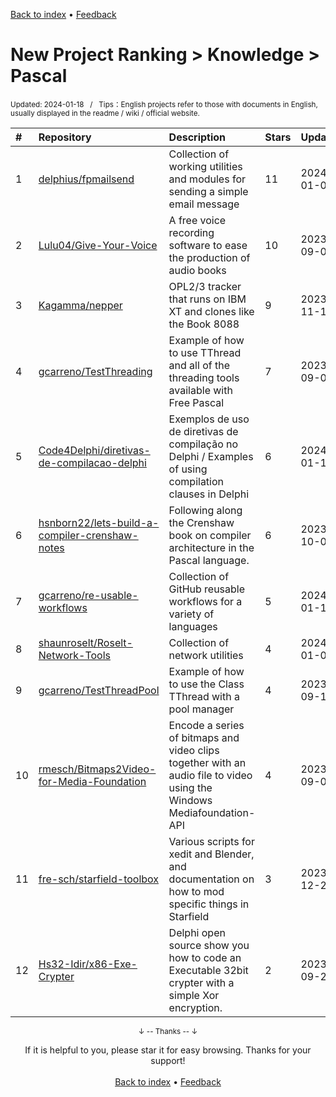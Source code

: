 <a href="https://github.com/GrowingGit/GitHub-English-Top-Charts#github-english-top-charts">Back to index</a> • <a href="/content/docs/feedback.md">Feedback</a>

# New Project Ranking > Knowledge > Pascal
<sub>Updated: 2024-01-18&nbsp;&nbsp;&nbsp;/&nbsp;&nbsp;&nbsp;Tips：English projects refer to those with documents in English, usually displayed in the readme / wiki / official website.</sub>

|#|Repository|Description|Stars|Updated|Created|
|:-|:-|:-|:-|:-|:-|
|1|[delphius/fpmailsend](https://github.com/delphius/fpmailsend)|Collection of working utilities and modules for sending a simple email message|11|2024-01-06|2023-08-02|
|2|[Lulu04/Give-Your-Voice](https://github.com/Lulu04/Give-Your-Voice)|A free voice recording software to ease the production of audio books|10|2023-09-09|2023-05-15|
|3|[Kagamma/nepper](https://github.com/Kagamma/nepper)|OPL2/3 tracker that runs on IBM XT and clones like the Book 8088|9|2023-11-17|2023-07-24|
|4|[gcarreno/TestThreading](https://github.com/gcarreno/TestThreading)|Example of how to use TThread and all of the threading tools available with Free Pascal|7|2023-09-03|2023-09-03|
|5|[Code4Delphi/diretivas-de-compilacao-delphi](https://github.com/Code4Delphi/diretivas-de-compilacao-delphi)|Exemplos de uso de diretivas de compilação no Delphi / Examples of using compilation clauses in Delphi|6|2024-01-17|2023-12-31|
|6|[hsnborn22/lets-build-a-compiler-crenshaw-notes](https://github.com/hsnborn22/lets-build-a-compiler-crenshaw-notes)|Following along the Crenshaw book on compiler architecture in the Pascal language.|6|2023-10-07|2023-10-07|
|7|[gcarreno/re-usable-workflows](https://github.com/gcarreno/re-usable-workflows)|Collection of GitHub reusable workflows for a variety of languages|5|2024-01-14|2023-08-31|
|8|[shaunroselt/Roselt-Network-Tools](https://github.com/shaunroselt/Roselt-Network-Tools)|Collection of network utilities|4|2024-01-05|2023-09-30|
|9|[gcarreno/TestThreadPool](https://github.com/gcarreno/TestThreadPool)|Example of how to use the Class TThread with a pool manager|4|2023-09-10|2023-09-08|
|10|[rmesch/Bitmaps2Video-for-Media-Foundation](https://github.com/rmesch/Bitmaps2Video-for-Media-Foundation)|Encode a series of bitmaps and video clips together with an audio file to video using the Windows Mediafoundation-API|4|2023-09-05|2023-08-14|
|11|[fre-sch/starfield-toolbox](https://github.com/fre-sch/starfield-toolbox)|Various scripts for xedit and Blender, and documentation on how to mod specific things in Starfield|3|2023-12-22|2023-11-14|
|12|[Hs32-Idir/x86-Exe-Crypter](https://github.com/Hs32-Idir/x86-Exe-Crypter)|Delphi open source show you how to code an Executable 32bit crypter with a simple Xor encryption.|2|2023-09-20|2023-09-20|

<div align="center">
    <p><sub>↓ -- Thanks -- ↓</sub></p>
    If it is helpful to you, please star it for easy browsing. Thanks for your support!
</div>

<br/>

<div align="center"><a href="https://github.com/GrowingGit/GitHub-English-Top-Charts#github-english-top-charts">Back to index</a> • <a href="/content/docs/feedback.md">Feedback</a></div>
